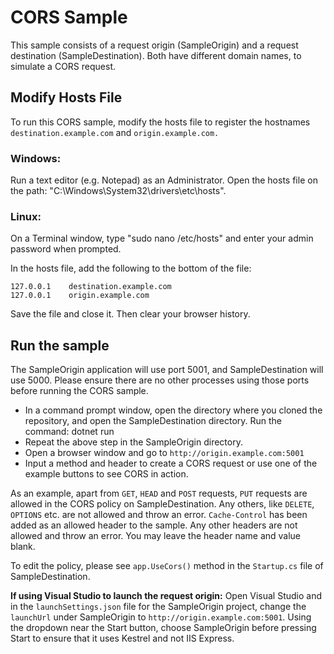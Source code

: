# CORS Sample

This sample consists of a request origin (SampleOrigin) and a request destination (SampleDestination). Both have different domain names, to simulate a CORS request. 

## Modify Hosts File
To run this CORS sample, modify the hosts file to register the hostnames `destination.example.com` and `origin.example.com.`
### Windows:
Run a text editor (e.g. Notepad) as an Administrator. Open the hosts file on the path: "C:\Windows\System32\drivers\etc\hosts".

### Linux:
On a Terminal window, type "sudo nano /etc/hosts" and enter your admin password when prompted.

In the hosts file, add the following to the bottom of the file:

```
127.0.0.1	 destination.example.com
127.0.0.1	 origin.example.com 
```

Save the file and close it. Then clear your browser history.

## Run the sample
The SampleOrigin application will use port 5001, and SampleDestination will use 5000. Please ensure there are no other processes using those ports before running the CORS sample.

* In a command prompt window, open the directory where you cloned the repository, and open the SampleDestination directory. Run the command: dotnet run
* Repeat the above step in the SampleOrigin directory.
* Open a browser window and go to `http://origin.example.com:5001`
* Input a method and header to create a CORS request or use one of the example buttons to see CORS in action.

As an example, apart from `GET`, `HEAD` and `POST` requests, `PUT` requests are allowed in the CORS policy on SampleDestination. Any others, like `DELETE`, `OPTIONS` etc. are not allowed and throw an error.
`Cache-Control` has been added as an allowed header to the sample. Any other headers are not allowed and throw an error. You may leave the header name and value blank.

To edit the policy, please see `app.UseCors()` method in the `Startup.cs` file of SampleDestination.

**If using Visual Studio to launch the request origin:**
Open Visual Studio and in the `launchSettings.json` file for the SampleOrigin project, change the `launchUrl` under SampleOrigin to `http://origin.example.com:5001`.
Using the dropdown near the Start button, choose SampleOrigin before pressing Start to ensure that it uses Kestrel and not IIS Express. 

